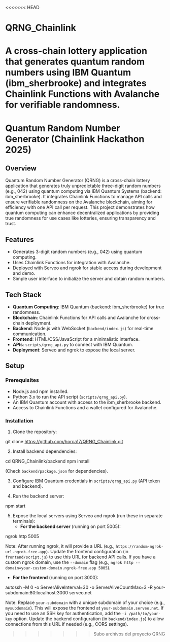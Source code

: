 <<<<<<< HEAD
# QRNG_Chainlink
A cross-chain lottery application that generates quantum random numbers using IBM Quantum (ibm_sherbrooke) and integrates Chainlink Functions with Avalanche for verifiable randomness.
=======
# Quantum Random Number Generator (Chainlink Hackathon 2025)

## Overview

Quantum Random Number Generator (QRNG) is a cross-chain lottery application that generates truly unpredictable three-digit random numbers (e.g., 042) using quantum computing via IBM Quantum Systems (backend: ibm_sherbrooke). It integrates Chainlink Functions to manage API calls and ensure verifiable randomness on the Avalanche blockchain, aiming for efficiency with one API call per request. This project demonstrates how quantum computing can enhance decentralized applications by providing true randomness for use cases like lotteries, ensuring transparency and trust.

## Features

- Generates 3-digit random numbers (e.g., 042) using quantum computing.
- Uses Chainlink Functions for integration with Avalanche.
- Deployed with Serveo and ngrok for stable access during development and demo.
- Simple user interface to initialize the server and obtain random numbers.

## Tech Stack

- **Quantum Computing**: IBM Quantum (backend: ibm_sherbrooke) for true randomness.
- **Blockchain**: Chainlink Functions for API calls and Avalanche for cross-chain deployment.
- **Backend**: Node.js with WebSocket (`backend/index.js`) for real-time communication.
- **Frontend**: HTML/CSS/JavaScript for a minimalistic interface.
- **APIs**: `scripts/qrng_api.py` to connect with IBM Quantum.
- **Deployment**: Serveo and ngrok to expose the local server.

## Setup

### Prerequisites
- Node.js and npm installed.
- Python 3.x to run the API script (`scripts/qrng_api.py`).
- An IBM Quantum account with access to the ibm_sherbrooke backend.
- Access to Chainlink Functions and a wallet configured for Avalanche.

### Installation
1. Clone the repository:

git clone https://github.com/horca17/QRNG_Chainlink.git

2. Install backend dependencies:

cd QRNG_Chainlink/backend npm install

(Check `backend/package.json` for dependencies).

3. Configure IBM Quantum credentials in `scripts/qrng_api.py` (API token and backend).

4. Run the backend server:

npm start

5. Expose the local servers using Serveo and ngrok (run these in separate terminals):
   - **For the backend server** (running on port 5005):

ngrok http 5005

Note: After running ngrok, it will provide a URL (e.g., `https://random-ngrok-url.ngrok-free.app`). Update the frontend configuration (in `frontend/script.js`) to use this URL for backend API calls. If you have a custom ngrok domain, use the `--domain` flag (e.g., `ngrok http --domain=your-custom-domain.ngrok-free.app 5005`).
- **For the frontend** (running on port 3000):

autossh -M 0 -o ServerAliveInterval=30 -o ServerAliveCountMax=3 -R your-subdomain:80:localhost:3000 serveo.net

Note: Replace `your-subdomain` with a unique subdomain of your choice (e.g., `mysubdomain`). This will expose the frontend at `your-subdomain.serveo.net`. If you need to use an SSH key for authentication, add the `-i /path/to/your-key` option. Update the backend configuration (in `backend/index.js`) to allow connections from this URL if needed (e.g., CORS settings).




>>>>>>> Subo archivos del proyecto QRNG
